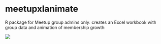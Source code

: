 # meetupxlanimate
R package for Meetup group admins only: creates an Excel workbook with group data and animation of membership growth

![](tripass_anim_members.gif)
